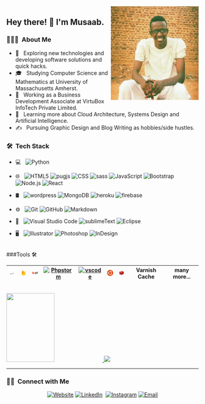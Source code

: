 <img align='right' src="https://github.com/Ebn-Omier/myPortfolio/blob/master/img/me.jpg" width="230">


<h2> Hey there! 👋 I'm Musaab.</h2>

<h3> 👨🏻‍💻 &nbsp;About Me </h3>

- 🤔 &nbsp; Exploring new technologies and developing software solutions and quick hacks.
- 🎓 &nbsp; Studying Computer Science and Mathematics at University of Massachusetts Amherst.
- 💼 &nbsp; Working as a Business Development Associate at VirtuBox InfoTech Private Limited.
- 🌱 &nbsp; Learning more about Cloud Architecture, Systems Design and Artificial Intelligence.
- ✍️ &nbsp; Pursuing Graphic Design and Blog Writing as hobbies/side hustles.

<h3> 🛠 &nbsp;Tech Stack</h3>

- 💻 &nbsp;
  ![Python](https://img.shields.io/badge/-Python-333333?style=flat&logo=python)
- 🌐 &nbsp;
  ![HTML5](https://img.shields.io/badge/-HTML5-333333?style=flat&logo=HTML5)
  ![pugjs](https://img.shields.io/badge/-pugjs-333333?style=flat&logo=pugjs)
  ![CSS](https://img.shields.io/badge/-CSS-333333?style=flat&logo=CSS3&logoColor=1572B6)
  ![sass](https://img.shields.io/badge/-sass-333333?style=flat&logo=sass)
  ![JavaScript](https://img.shields.io/badge/-JavaScript-333333?style=flat&logo=javascript)
  ![Bootstrap](https://img.shields.io/badge/-Bootstrap-333333?style=flat&logo=bootstrap&logoColor=563D7C)
  ![Node.js](https://img.shields.io/badge/-Node.js-333333?style=flat&logo=node.js)
  ![React](https://img.shields.io/badge/-React-333333?style=flat&logo=react)
- 🛢 &nbsp;
  ![wordpress](https://img.shields.io/badge/-wordpress-333333?style=flat&logo=wordpress)
  ![MongoDB](https://img.shields.io/badge/-MongoDB-333333?style=flat&logo=mongodb)
  ![heroku](https://img.shields.io/badge/-heroku-333333?style=flat&logo=heroku)
  ![firebase](https://img.shields.io/badge/-firebase-333333?style=flat&logo=firebase)
- ⚙️ &nbsp;
  ![Git](https://img.shields.io/badge/-Git-333333?style=flat&logo=git)
  ![GitHub](https://img.shields.io/badge/-GitHub-333333?style=flat&logo=github)
  ![Markdown](https://img.shields.io/badge/-Markdown-333333?style=flat&logo=markdown)
  
- 🔧 &nbsp;
  ![Visual Studio Code](https://img.shields.io/badge/-Visual%20Studio%20Code-333333?style=flat&logo=visual-studio-code&logoColor=007ACC)
  ![sublimeText](https://img.shields.io/badge/-sublimeText-333333?style=flat&logo=sublimeText)
  ![Eclipse](https://img.shields.io/badge/-Eclipse-333333?style=flat&logo=eclipse-ide&logoColor=2C2255)
- 🖥 &nbsp;
  ![Illustrator](https://img.shields.io/badge/-Illustrator-333333?style=flat&logo=adobe-illustrator)
  ![Photoshop](https://img.shields.io/badge/-Photoshop-333333?style=flat&logo=adobe-photoshop)
  ![InDesign](https://img.shields.io/badge/-InDesign-333333?style=flat&logo=adobe-indesign)

<br/>
###Tools 🛠️

| [<img src="https://raw.githubusercontent.com/github/explore/80688e429a7d4ef2fca1e82350fe8e3517d3494d/topics/mysql/mysql.png" alt="mysql" width="24">](https://www.mysql.com/) |  [<img src="https://raw.githubusercontent.com/github/explore/80688e429a7d4ef2fca1e82350fe8e3517d3494d/topics/firebase/firebase.png" alt="firebase" width="24">](https://firebase.google.com/) | [<img src="https://raw.githubusercontent.com/github/explore/80688e429a7d4ef2fca1e82350fe8e3517d3494d/topics/git/git.png" alt="Git" width="24">](https://git-scm.com/) |  [<img src="https://logonoid.com/images/phpstorm-logo.png" alt="Phpstorm" width="24">](https://www.jetbrains.com/phpstorm/) | [<img src="https://upload.wikimedia.org/wikipedia/commons/thumb/2/2d/Visual_Studio_Code_1.18_icon.svg/1200px-Visual_Studio_Code_1.18_icon.svg.png" alt="vscode" width="24">](https://code.visualstudio.com/) | [<img src="https://raw.githubusercontent.com/github/explore/80688e429a7d4ef2fca1e82350fe8e3517d3494d/topics/ubuntu/ubuntu.png" alt="Ubuntu" width="24">](https://ubuntu.com/)  |  [<img src="https://raw.githubusercontent.com/github/explore/80688e429a7d4ef2fca1e82350fe8e3517d3494d/topics/redis/redis.png" alt="Redis" width="24">](https://redis.io/) | Varnish Cache | many more...
|---|---|---|---|---|---|---|---|---|

<br/>


<a href="https://github.com/AVS1508">
  <img height="180em" width="50%" src="https://github-readme-stats.vercel.app/api?username=Ebn-Omier&show_icons=true" />
  <img height="180em" src="https://github-readme-stats.vercel.app/api/top-langs/?username=Ebn-Omier&layout=compact" />
</a>

----


<h3> 🤝🏻 &nbsp;Connect with Me </h3>

<p align="center">
  
  <a href="https://ebn-omier.github.io/myPortfolio/">
     <img alt="Website" src="https://img.shields.io/badge/Website-Ebn_Omier-blue?style=flat-square&logo=google-chrome"></a>

  <a href="https://www.linkedin.com/in/musaab-ebn-omeir-abdalla-9373b51a4/">
    <img alt="LinkedIn" src="https://img.shields.io/badge/''-Musaab_Ebn_Omeir_Abdalla-blue?style=flat-square&logo=linkedin"></a>
  
  <a href="https://www.facebook.com/taw.saab">
    <img alt="" src="https://img.shields.io/badge/Facebook-facebook-blue?style=flat-square&logo=linkedin"></a>

  <a href="https://www.instagram.com/ebn_omier/">
    <img alt="Instagram" src="https://img.shields.io/badge/Instagram-Musaab_EbnOmier-blue?style=flat-square&logo=instagram"></a>

  <a href="mailto:saab.musaab@gmail.com">
    <img alt="Email" src="https://img.shields.io/badge/Email-saab.musaab@gmail.com-blue?style=flat-square&logo=gmail"></a>

</p>


